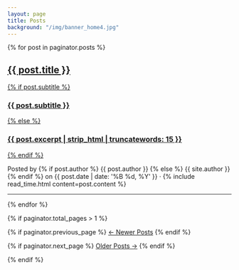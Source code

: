 ```yaml
---
layout: page
title: Posts
background: "/img/banner_home4.jpg"
---
```


<head></head>
<body>
{% for post in paginator.posts %}

<article class="post-preview">
  <a href="{{ post.url | prepend: site.baseurl | replace: '//', '/' }}">
    <h2 class="post-title">{{ post.title }}</h2>
    {% if post.subtitle %}
    <h3 class="post-subtitle">{{ post.subtitle }}</h3>
    {% else %}
    <h3 class="post-subtitle">{{ post.excerpt | strip_html | truncatewords: 15 }}</h3>
    {% endif %}
  </a>
  <p class="post-meta">Posted by
    {% if post.author %}
    {{ post.author }}
    {% else %}
    {{ site.author }}
    {% endif %}
    on {{ post.date | date: '%B %d, %Y' }} &middot; {% include read_time.html content=post.content %}
  </p>
</article>

<hr>

{% endfor %}

<!-- Pager -->

{% if paginator.total_pages > 1 %}

<div class="clearfix">

{% if paginator.previous_page %}
<a class="btn btn-primary float-left" href="{{ paginator.previous_page_path | prepend: site.baseurl | replace: '//', '/' }}">&larr;
Newer<span class="d-none d-md-inline"> Posts</span></a>
{% endif %}

{% if paginator.next_page %}
<a class="btn btn-primary float-right" href="{{ paginator.next_page_path | prepend: site.baseurl | replace: '//', '/' }}">Older<span class="d-none d-md-inline"> Posts</span> &rarr;</a>
{% endif %}

</div>

{% endif %}

</body>
